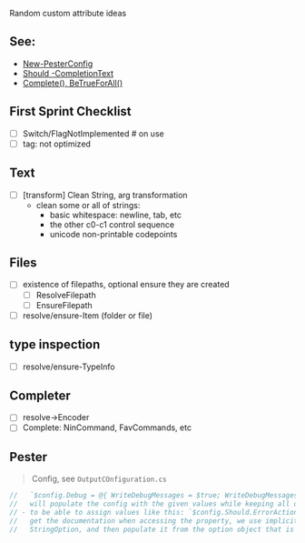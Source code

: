Random custom attribute ideas

## See: 


- [New-PesterConfig](https://pester.dev/docs/commands/New-PesterConfiguration)
- [Should -CompletionText](https://github.com/SeeminglyScience/ClassExplorer/blob/master/test/Completion.Tests.ps1)
- [Complete\(\), BeTrueForAll\(\)](https://github.com/SeeminglyScience/ClassExplorer/blob/a5aa12af456f6d10a233428460af0fbfbd0f24aa/test/shared.psm1#L68-L122)

## First Sprint Checklist

- [ ] Switch/FlagNotImplemented # on use
- [ ] tag: not optimized 

## Text

- [ ] [transform] Clean String, arg transformation   
  - clean some or all of strings:
    - basic whitespace: newline, tab, etc
    - the other c0-c1 control sequence
    - unicode non-printable codepoints

## Files
- [ ] existence of filepaths, optional ensure they are created
    - [ ] ResolveFilepath
    - [ ] EnsureFilepath
- [ ] resolve/ensure-Item (folder or file)

## type inspection

- [ ] resolve/ensure-TypeInfo

## Completer

- [ ] resolve->Encoder
- [ ] Complete: NinCommand, FavCommands, etc

## Pester

> Config, see `OutputCOnfiguration.cs`
```cs
//   `$config.Debug = @{ WriteDebugMessages = $true; WriteDebugMessagesFrom = "Mock*" }`, which
//   will populate the config with the given values while keeping all other values to the default.
// - to be able to assign values like this: `$config.Should.ErrorAction = 'Continue'` but still
//   get the documentation when accessing the property, we use implicit casting to get an instance of
//   StringOption, and then populate it from the option object that is already assigned to the property
```